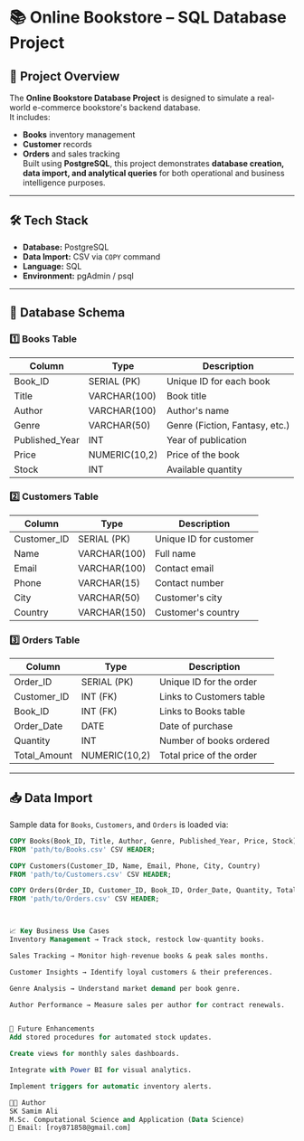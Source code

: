 # 📚 Online Bookstore – SQL Database Project


## 📌 Project Overview
The **Online Bookstore Database Project** is designed to simulate a real-world e-commerce bookstore's backend database.  
It includes:
- **Books** inventory management
- **Customer** records
- **Orders** and sales tracking  
Built using **PostgreSQL**, this project demonstrates **database creation, data import, and analytical queries** for both operational and business intelligence purposes.

---

## 🛠 Tech Stack
- **Database:** PostgreSQL
- **Data Import:** CSV via `COPY` command
- **Language:** SQL
- **Environment:** pgAdmin / psql

---

## 📂 Database Schema

### 1️⃣ Books Table
| Column         | Type            | Description                     |
|----------------|----------------|---------------------------------|
| Book_ID        | SERIAL (PK)    | Unique ID for each book         |
| Title          | VARCHAR(100)   | Book title                      |
| Author         | VARCHAR(100)   | Author's name                   |
| Genre          | VARCHAR(50)    | Genre (Fiction, Fantasy, etc.)  |
| Published_Year | INT            | Year of publication             |
| Price          | NUMERIC(10,2)  | Price of the book               |
| Stock          | INT            | Available quantity              |

### 2️⃣ Customers Table
| Column       | Type           | Description             |
|--------------|---------------|-------------------------|
| Customer_ID  | SERIAL (PK)   | Unique ID for customer   |
| Name         | VARCHAR(100)  | Full name               |
| Email        | VARCHAR(100)  | Contact email           |
| Phone        | VARCHAR(15)   | Contact number          |
| City         | VARCHAR(50)   | Customer's city         |
| Country      | VARCHAR(150)  | Customer's country      |

### 3️⃣ Orders Table
| Column       | Type           | Description                   |
|--------------|---------------|--------------------------------|
| Order_ID     | SERIAL (PK)   | Unique ID for the order        |
| Customer_ID  | INT (FK)      | Links to Customers table       |
| Book_ID      | INT (FK)      | Links to Books table           |
| Order_Date   | DATE          | Date of purchase               |
| Quantity     | INT           | Number of books ordered        |
| Total_Amount | NUMERIC(10,2) | Total price of the order       |

---

## 📥 Data Import
Sample data for `Books`, `Customers`, and `Orders` is loaded via:

```sql
COPY Books(Book_ID, Title, Author, Genre, Published_Year, Price, Stock) 
FROM 'path/to/Books.csv' CSV HEADER;

COPY Customers(Customer_ID, Name, Email, Phone, City, Country) 
FROM 'path/to/Customers.csv' CSV HEADER;

COPY Orders(Order_ID, Customer_ID, Book_ID, Order_Date, Quantity, Total_Amount) 
FROM 'path/to/Orders.csv' CSV HEADER;



📈 Key Business Use Cases
Inventory Management → Track stock, restock low-quantity books.

Sales Tracking → Monitor high-revenue books & peak sales months.

Customer Insights → Identify loyal customers & their preferences.

Genre Analysis → Understand market demand per book genre.

Author Performance → Measure sales per author for contract renewals.


🚀 Future Enhancements
Add stored procedures for automated stock updates.

Create views for monthly sales dashboards.

Integrate with Power BI for visual analytics.

Implement triggers for automatic inventory alerts.

👨‍💻 Author
SK Samim Ali
M.Sc. Computational Science and Application (Data Science)
📧 Email: [roy871858@gmail.com]

